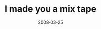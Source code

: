 ---
layout: base.njk
title : 'I made you a mix tape' 
view_title : 'I made you a mix tape' 
year : '2008' 
date : '2008-03-25' 
img_file : '/drawing/imadeyouamixtape.png' 
html_file : 'imadeyouamixtape' 
next_html : 'ineedanewjob.html' 
year_order : '128' 
permalink : "title/{{html_file}}.html"
---